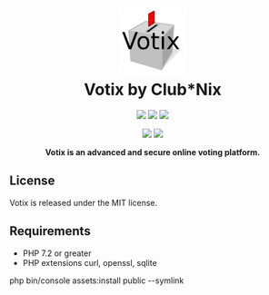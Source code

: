 <h1 align="center">
  <a href="#user-content-------votix--"><img src="https://raw.githubusercontent.com/ClubNix/Votix/master/public/logovotix.jpg" alt="Logo Votix" width="120" height="120"></a>
  <br>
  Votix by Club*Nix
  <br>
</h1>

<p align="center">
  <a href="https://www.clubnix.fr/" alt="Club*Nix"><img src="https://img.shields.io/badge/A%20project%20-Club%2ANix-7ef80b.svg" /></a>
  <a href="https://travis-ci.org/ClubNix/Votix" alt="Build Status"><img src="https://travis-ci.org/ClubNix/Votix.svg?branch=master" /></a>
  <a href="https://github.com/ClubNix/Votix/blob/master/LICENCE" alt="MIT"><img src="https://img.shields.io/github/license/ClubNix/Votix.svg" /></a>
</p>

<p align="center">
  <a href="https://secure.php.net/manual/en/intro-whatis.php" alt="PHP 7.2"><img src="https://img.shields.io/badge/PHP-^7.2-787cb4.svg" /></a>
  <a href="https://symfony.com/what-is-symfony" alt="Symfony 4.1"><img src="https://img.shields.io/badge/Symfony-4.2-7aba20.svg" /></a>
</p>

<p align="center"><b>Votix is an advanced and secure online voting platform.</b></p>

## License

Votix is released under the MIT license.

## Requirements

 * PHP 7.2 or greater
 * PHP extensions curl, openssl, sqlite


php bin/console assets:install public --symlink

